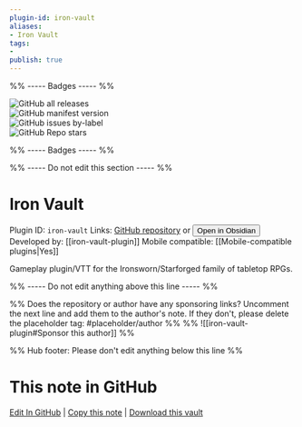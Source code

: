 ```yaml
---
plugin-id: iron-vault
aliases:
- Iron Vault
tags: 
- 
publish: true
---
```


%% ----- Badges ----- %%

![GitHub all releases](https://img.shields.io/github/downloads/iron-vault-plugin/iron-vault/total?color=573E7A&logo=github&style=for-the-badge)   
![GitHub manifest version](https://img.shields.io/github/manifest-json/v/iron-vault-plugin/iron-vault?color=573E7A&logo=github&style=for-the-badge)   
![GitHub issues by-label](https://img.shields.io/github/issues/iron-vault-plugin/iron-vault/help%20wanted?color=573E7A&logo=github&style=for-the-badge)   
![GitHub Repo stars](https://img.shields.io/github/stars/iron-vault-plugin/iron-vault?color=573E7A&logo=github&style=for-the-badge)

%% ----- Badges ----- %%

%% ----- Do not edit this section ----- %%

# Iron Vault

Plugin ID: `iron-vault`
Links: [GitHub repository](https://github.com/iron-vault-plugin/iron-vault) or [<button id=HH>Open in Obsidian</button>](obsidian://show-plugin?id=iron-vault)
Developed by: [[iron-vault-plugin]]
Mobile compatible: [[Mobile-compatible plugins|Yes]]

Gameplay plugin/VTT for the Ironsworn/Starforged family of tabletop RPGs.

%% ----- Do not edit anything above this line ----- %% 

%% Does the repository or author have any sponsoring links? Uncomment the next line and add them to the author's note. If they don't, please delete the placeholder tag: #placeholder/author %%
%% ![[iron-vault-plugin#Sponsor this author]] %%

%% Hub footer: Please don't edit anything below this line %%

# This note in GitHub

<span class="git-footer">[Edit In GitHub](https://github.dev/obsidian-community/obsidian-hub/blob/main/02%20-%20Community%20Expansions/02.05%20All%20Community%20Expansions/Plugins/iron-vault.md "git-hub-edit-note") | [Copy this note](https://raw.githubusercontent.com/obsidian-community/obsidian-hub/main/02%20-%20Community%20Expansions/02.05%20All%20Community%20Expansions/Plugins/iron-vault.md "git-hub-copy-note") | [Download this vault](https://github.com/obsidian-community/obsidian-hub/archive/refs/heads/main.zip "git-hub-download-vault") </span>
